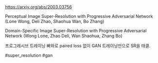 https://arxiv.org/abs/2003.03756

Perceptual Image Super-Resolution with Progressive Adversarial Network (Lone Wong, Deli Zhao, Shaohua Wan, Bo Zhang)

Domain-Specific Image Super-Resolution with Progressive Adversarial Network (Wong Lone, Zhao Deli, Wan Shaohua, Zhang Bo)

프로그레시브 트레이닝 빠와로 paired loss 없이 GAN 트레이닝만으로 SR을 태클.

#super_resolution #gan